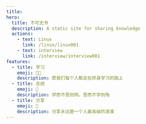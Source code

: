 ```yaml
---
title: 
hero:
  title: 不可无书
  description: A static site for sharing knowledge
  actions:
    - text: Linux
      link: /linux/linux001
    - text: interview
      link: /interview/interview001
features:
  - title: 学习
    emoji: 🐱‍🏍
    description: 愿我们每个人都走在终身学习的路上
  - title: 总结
    emoji: 🎄
    description: 学而不思则罔，思而不学则殆
  - title: 分享
    emoji: 🌈
    description: 分享永远是一个人最高级的浪漫
---
```



